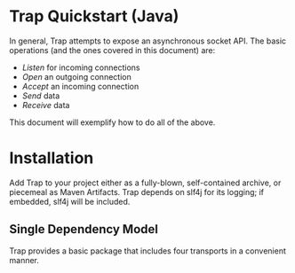 Trap Quickstart (Java)
====

In general, Trap attempts to expose an asynchronous socket API. The basic operations (and the ones covered in this document) are:

- *Listen* for incoming connections
- *Open* an outgoing connection
- *Accept* an incoming connection
- *Send* data
- *Receive* data

This document will exemplify how to do all of the above.

# Installation

Add Trap to your project either as a fully-blown, self-contained archive, or piecemeal as Maven Artifacts. Trap depends on slf4j for its logging; if embedded, slf4j will be included.

## Single Dependency Model

Trap provides a basic package that includes four transports in a convenient manner. 